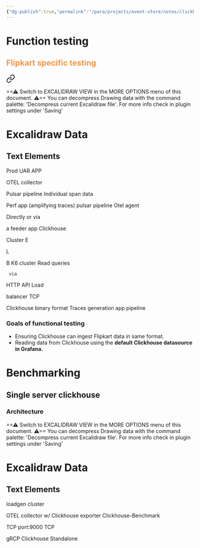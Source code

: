 ```yaml
---
{"dg-publish":true,"permalink":"/para/projects/event-store/notes/clickhouse-benchmarking-design/","tags":["Database/Clickhouse","Benchmark"]}
---
```



# Function testing
## <font color="#f79646">Flipkart specific testing</font>


<div class="transclusion internal-embed is-loaded"><a class="markdown-embed-link" href="/para/projects/event-store/notes/attachments/diagram-functional-testing/" aria-label="Open link"><svg xmlns="http://www.w3.org/2000/svg" width="24" height="24" viewBox="0 0 24 24" fill="none" stroke="currentColor" stroke-width="2" stroke-linecap="round" stroke-linejoin="round" class="svg-icon lucide-link"><path d="M10 13a5 5 0 0 0 7.54.54l3-3a5 5 0 0 0-7.07-7.07l-1.72 1.71"></path><path d="M14 11a5 5 0 0 0-7.54-.54l-3 3a5 5 0 0 0 7.07 7.07l1.71-1.71"></path></svg></a><div class="markdown-embed">





==⚠ Switch to EXCALIDRAW VIEW in the MORE OPTIONS menu of this document. ⚠== You can decompress Drawing data with the command palette: 'Decompress current Excalidraw file'. For more info check in plugin settings under 'Saving'

# Excalidraw Data
## Text Elements

Prod UAR APP

 
OTEL collector

 
Pulsar pipeline 
Individual span data

 
Perf app (amplifying traces) 
pulsar pipeline 
Otel agent

Directly or via

a feeder app 
Clickhouse

Cluster 
E

L

B 
K6 cluster 
Read queries

     via

HTTP API 
Load

balancer 
TCP

Clickhouse binary format 
Traces generation app pipeline 


</div></div>

### Goals of functional testing
- Ensuring Clickhouse can ingest Flipkart data in same format.
- Reading data from Clickhouse using the **default Clickhouse datasource in Grafana.**

# Benchmarking

## Single server clickhouse

### Architecture

<div class="transclusion internal-embed is-loaded"><div class="markdown-embed">




==⚠  Switch to EXCALIDRAW VIEW in the MORE OPTIONS menu of this document. ⚠== You can decompress Drawing data with the command palette: 'Decompress current Excalidraw file'. For more info check in plugin settings under 'Saving'


# Excalidraw Data
## Text Elements
loadgen cluster
 
OTEL collector
w/
Clickhouse exporter 
Clickhouse-Benchmark
 
TCP
port:9000 
TCP
 
gRCP 
Clickhouse
Standalone
 


</div></div>



